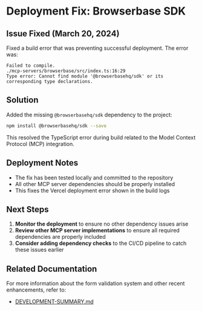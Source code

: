 # Deployment Fix: Browserbase SDK

## Issue Fixed (March 20, 2024)

Fixed a build error that was preventing successful deployment. The error was:

```
Failed to compile.
./mcp-servers/browserbase/src/index.ts:16:29
Type error: Cannot find module '@browserbasehq/sdk' or its corresponding type declarations.
```

## Solution

Added the missing `@browserbasehq/sdk` dependency to the project:

```bash
npm install @browserbasehq/sdk --save
```

This resolved the TypeScript error during build related to the Model Context Protocol (MCP) integration.

## Deployment Notes

- The fix has been tested locally and committed to the repository
- All other MCP server dependencies should be properly installed
- This fixes the Vercel deployment error shown in the build logs

## Next Steps

1. **Monitor the deployment** to ensure no other dependency issues arise
2. **Review other MCP server implementations** to ensure all required dependencies are properly included
3. **Consider adding dependency checks** to the CI/CD pipeline to catch these issues earlier

## Related Documentation

For more information about the form validation system and other recent enhancements, refer to:
- [DEVELOPMENT-SUMMARY.md](./DEVELOPMENT-SUMMARY.md) 
